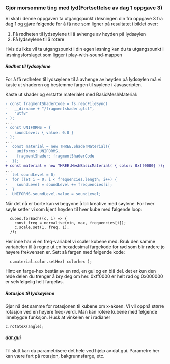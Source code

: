 ### Gjør morsomme ting med lyd(Fortsettelse av dag 1 oppgave 3)

Vi skal i denne oppgaven ta utgangspunkt i løsningen din fra oppgave 3 fra dag 1 og gjøre følgende for å få noe som ligner på resultatet i bildet over:
1. Få rødheten til lydsøylene til å avhenge av høyden på lydsøylen
2. Få lydsøylene til å rotere

Hvis du ikke vil ta utgangspunkt i din egen løsning kan du ta utgangspunkt i løsningsforslaget som ligger i play-with-sound-mappen

##### Rødhet til lydsøylene

For å få rødheten til lydsøylene til å avhenge av høyden på lydsøylen må vi kaste ut shaderen og bestemme fargen til søylene i Javascripten. 

Kaste ut shader og erstatte materialet med BasicMeshMaterial:
```diff
- const fragmentShaderCode = fs.readFileSync(
-   __dirname + "/fragmentshader.glsl",
-   "utf8"
- );
...
- const UNIFORMS = {
-   soundLevel: { value: 0.0 }
- };
...
-  const material = new THREE.ShaderMaterial({
-    uniforms: UNIFORMS,
-    fragmentShader: fragmentShaderCode
-  });
+ const material = new THREE.MeshBasicMaterial( { color: 0xff0000} )); //rød
...
-  let soundLevel = 0;
-  for (let i = 0; i < frequencies.length; i++) {
-    soundLevel = soundLevel += frequencies[i];
-  }
-  UNIFORMS.soundLevel.value = soundLevel;
```
Når det nå er borte kan vi begynne å bli kreative med søylene. For hver søyle setter vi som kjent høyden til hver kube med følgende loop:
```
  cubes.forEach((c, i) => {
    const freq = normalise(min, max, frequencies[i]);
    c.scale.set(1, freq, 1);
  });
```

Her inne har vi en freq-variabel vi scaler kubene med. Bruk den samme variabelen til å regne ut en hexadesimal fargekode for rød som blir rødere jo høyere frekvensen er. Sett så fargen med følgende kode:
```
  c.material.color.setHex( colorhex );
```

Hint: en farge-hex består av en rød, en gul og en blå del. det er kun den røde delen du trenger å bry deg om her. 0xff0000 er helt rød og 0x000000 er selvfølgelig helt fargeløs.

##### Rotasjon til lydsøylene
Gjør nå det samme for rotasjonen til kubene om x-aksen. Vi vil oppnå større rotasjon ved en høyere freq-verdi. Man kan rotere kubene med følgende innebygde funksjon. Husk at vinkelen er i radianer

```
c.rotateX(angle);
```
##### dat.gui
Til slutt kan du parametrisere det hele ved hjelp av dat.gui. Parametre her kan være fart på rotasjon, bakgrunnsfarge, etc.